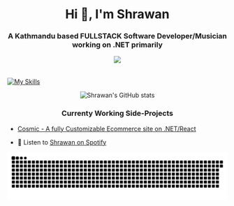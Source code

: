 
<h1 align="center">Hi 👋, I'm Shrawan</h1>
<h3 align="center">A Kathmandu based FULLSTACK Software Developer/Musician working on .NET primarily</h3>




<div align="center">
  <img src="https://media1.giphy.com/media/13HgwGsXF0aiGY/giphy.gif" /><br><br>
</div>





[![My Skills](https://skillicons.dev/icons?i=cs,dotnet,nodejs,git,mysql,js,linux,express,postgres,docker,md,npm,ts,vite,visualstudio&theme=light)](https://skillicons.dev)



<p align="center">
  <img src="https://github-readme-stats.vercel.app/api?username=samael-0&show_icons=true&theme=radical" alt="Shrawan's GitHub stats" />
</p>

<h3 align="center">Currenty Working Side-Projects</h3>

<p align='center'>

- [Cosmic - A fully Customizable Ecommerce site on .NET/React](https://github.com/samael-0/COSMIC---A-Fully-Customizable-.NET-React-Ecommerce-Site)
 <!--- [FITBET](https://github.com/samael-0/COSMIC---A-Fully-Customizable-.NET-React-Ecommerce-Site)-->
<!-- - [Expense Tracker in .NET MVC](https://github.com/samael-0/Expense-Tracker-APP)-->
<p>


<p align='center'>


- 🎵 Listen to [Shrawan on Spotify](https://open.spotify.com/artist/2o8zVvwNIFSKkfMMZ9RFMU?si=zTHqs0rSSXC3UWEAkiYAKw)

<p>

![snake gif](https://github.com/samael-0/samael-0/blob/output/github-snake-dark.svg)
